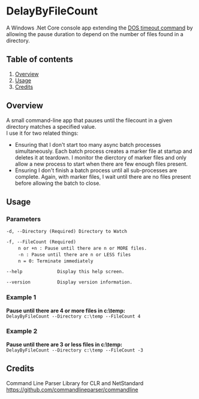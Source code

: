 ﻿# DelayByFileCount

A Windows .Net Core console app extending the [DOS timeout command](https://docs.microsoft.com/en-us/windows-server/administration/windows-commands/timeout_1) by allowing the pause duration to depend on the number of files found in a directory.


## Table of contents
1. [Overview](#Overview)
2. [Usage](#Usage)
3. [Credits](#Credits)

## Overview <a name="Overview"></a>

A small command-line app that pauses until the filecount in a given directory matches a specified value.
<br>I use it for two related things:
* Ensuring that I don't start too many async batch processes simultaneously. Each batch process creates a marker file at startup and deletes it at teardown. I monitor the dierctory of marker files and only allow a new process to start when there are few enough files present.
* Ensuring I don't finish a batch process until all sub-processes are complete. Again, with marker files, I wait until there are no files present before allowing the batch to close.

## Usage <a name="Usage"></a>

### Parameters
`-d, --Directory (Required) Directory to Watch`

`-f, --FileCount (Required)`
<br>&nbsp;&nbsp;&nbsp;&nbsp;&nbsp;&nbsp;&nbsp;&nbsp;`n or +n : Pause until there are n or MORE files.`
<br>&nbsp;&nbsp;&nbsp;&nbsp;&nbsp;&nbsp;&nbsp;&nbsp;`-n : Pause until there are n or LESS files`
<br>&nbsp;&nbsp;&nbsp;&nbsp;&nbsp;&nbsp;&nbsp;&nbsp;`n = 0: Terminate immediately`

`--help             Display this help screen.`

`--version          Display version information.`

### Example 1
__Pause until there are 4 or more files in c:\temp:__
<br>
`DelayByFileCount --Directory c:\temp --FileCount 4`

### Example 2
__Pause until there are 3 or less files in c:\temp:__
<br>
`DelayByFileCount --Directory c:\temp --FileCount -3`

## Credits <a name="Credits"></a>

Command Line Parser Library for CLR and NetStandard
https://github.com/commandlineparser/commandline


